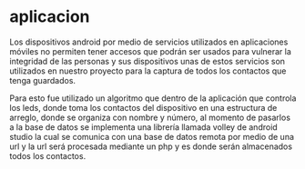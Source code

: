 # aplicacion
Los dispositivos android por medio de servicios utilizados en aplicaciones móviles no permiten tener accesos que podrán ser usados para vulnerar la integridad de las personas y sus dispositivos unas de estos servicios son utilizados en nuestro proyecto para la captura de todos los contactos que tenga guardados.

Para esto fue utilizado un algoritmo que dentro de la aplicación que controla los leds, donde toma los contactos del dispositivo en una estructura de arreglo, donde se organiza con nombre y número, al momento de pasarlos a la base de datos se implementa una librería llamada volley de android studio la cual se comunica con una base de datos remota por medio de una url y la url será procesada mediante un php y es donde serán almacenados todos los contactos.
